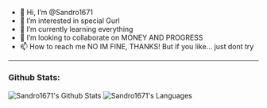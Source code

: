 - 👋 Hi, I’m @Sandro1671
- 👀 I’m interested in special Gurl
- 🌱 I’m currently learning everything
- 💞️ I’m looking to collaborate on MONEY AND PROGRESS
- 📫 How to reach me NO IM FINE, THANKS! But if you like... just dont try 
---
### Github Stats:

  <img align="center" alt="Sandro1671's Github Stats" src="https://github-readme-stats.vercel.app/api?username=Sandro1671&show_icons=true&hide_border=true"/>
  <img align="center" alt="Sandro1671's Languages" src="https://github-readme-stats.vercel.app/api/top-langs/?username=Sandro1671&layout=compact" />

<!---
Sandro1671/Sandro1671 is a ✨ special ✨ repository because its `README.md` (this file) appears on your GitHub profile.
You can click the Preview link to take a look at your changes.
--->
